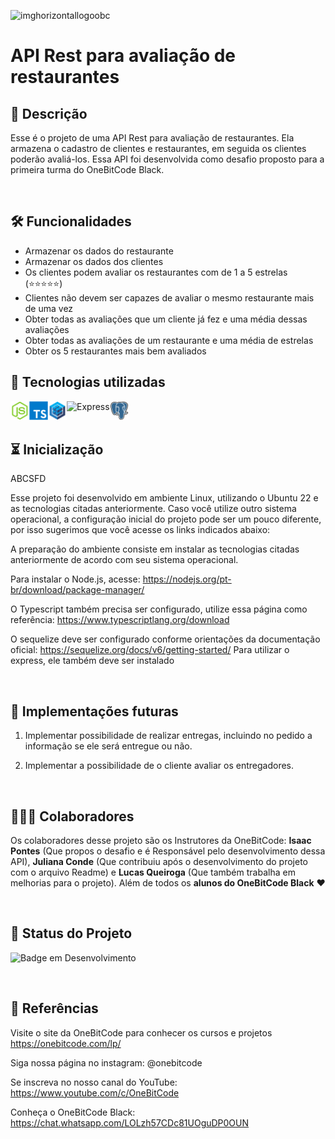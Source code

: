 ![imghorizontallogoobc](https://user-images.githubusercontent.com/29529757/176974783-c26e18fc-4712-415c-a281-2fc90169817f.png)

# API Rest para avaliação de restaurantes

## 📖 Descrição

Esse é o projeto de uma API Rest para avaliação de restaurantes. Ela armazena o cadastro de clientes e restaurantes, em seguida os clientes poderão avaliá-los.
Essa API foi desenvolvida como desafio proposto para a primeira turma do OneBitCode Black.

<br/>

## 🛠️ Funcionalidades

- Armazenar os dados do restaurante
- Armazenar os dados dos clientes
- Os clientes podem avaliar os restaurantes com de 1 a 5 estrelas (⭐⭐⭐⭐⭐)
- Clientes não devem ser capazes de avaliar o mesmo restaurante mais de uma vez
- Obter todas as avaliações que um cliente já fez e uma média dessas avaliações
- Obter todas as avaliações de um restaurante e uma média de estrelas
- Obter os 5 restaurantes mais bem avaliados
  <br/>

## 📡 Tecnologias utilizadas

<div align="center"> 
<img align="left" alt="NodeJs" height="30" width="30" src="https://raw.githubusercontent.com/devicons/devicon/master/icons/nodejs/nodejs-original.svg">
<img align="left" alt="Typescript" height="30" width="30" src="https://raw.githubusercontent.com/devicons/devicon/master/icons/typescript/typescript-original.svg">
<img align="left" alt="Sequelize" height="30" width="30" src="https://github.com/devicons/devicon/blob/master/icons/sequelize/sequelize-original.svg">
<img align="left" alt="Express" src="https://img.shields.io/badge/-Express-05122A?style=flat&logo=express">
<img align="left" alt="Postgresql" height="30" width="30" src="https://raw.githubusercontent.com/devicons/devicon/master/icons/postgresql/postgresql-original.svg">

</div>
<br/><br/>

## ⏳ Inicialização

ABCSFD

Esse projeto foi desenvolvido em ambiente Linux, utilizando o Ubuntu 22 e as tecnologias citadas anteriormente. Caso você utilize outro sistema operacional, a configuração inicial do projeto pode ser um pouco diferente, por isso sugerimos que você acesse os links indicados abaixo:

A preparação do ambiente consiste em instalar as tecnologias citadas anteriormente de acordo com seu sistema operacional.

Para instalar o Node.js, acesse: https://nodejs.org/pt-br/download/package-manager/

O Typescript também precisa ser configurado, utilize essa página como referência: https://www.typescriptlang.org/download

O sequelize deve ser configurado conforme orientações da documentação oficial: https://sequelize.org/docs/v6/getting-started/
Para utilizar o express, ele também deve ser instalado

<br/>

## 🔮 Implementações futuras

1. Implementar possibilidade de realizar entregas, incluindo no pedido a informação se ele será entregue ou não.

2. Implementar a possibilidade de o cliente avaliar os entregadores.

<br/>

## 🤵🤵‍♀️ Colaboradores

Os colaboradores desse projeto são os Instrutores da OneBitCode: **Isaac Pontes** (Que propos o desafio e é Responsável pelo desenvolvimento dessa API), **Juliana Conde** (Que contribuiu após o desenvolvimento do projeto com o arquivo Readme) e **Lucas Queiroga** (Que também trabalha em melhorias para o projeto). Além de todos os **alunos do OneBitCode Black** ❤️

<br/>

## 🔎 Status do Projeto

![Badge em Desenvolvimento](https://img.shields.io/badge/Status-Em%20Desenvolvimento-green)

<br/>

## 📑 Referências

Visite o site da OneBitCode para conhecer os cursos e projetos
https://onebitcode.com/lp/

Siga nossa página no instagram: @onebitcode

Se inscreva no nosso canal do YouTube: https://www.youtube.com/c/OneBitCode

Conheça o OneBitCode Black: https://chat.whatsapp.com/LOLzh57CDc81UOguDP0OUN
